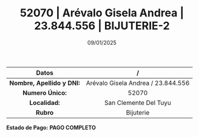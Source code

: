 ﻿---
title: 52070 | Arévalo Gisela Andrea | 23.844.556 | BIJUTERIE-2
date: 09/01/2025
draft: false
tags: ['san-clemente-del-tuyu', 'titular', 'bijuterie']
---

|          **Datos**          |  /  |
|:---------------------------:|:---:|
| **Nombre, Apellido y DNI:** | Arévalo Gisela Andrea / 23.844.556 |
|      **Numero Único:**      | 52070 |
|        **Localidad:**       | San Clemente Del Tuyu |
|          **Rubro**          | Bijuterie |

**Estado de Pago:** **PAGO COMPLETO**
